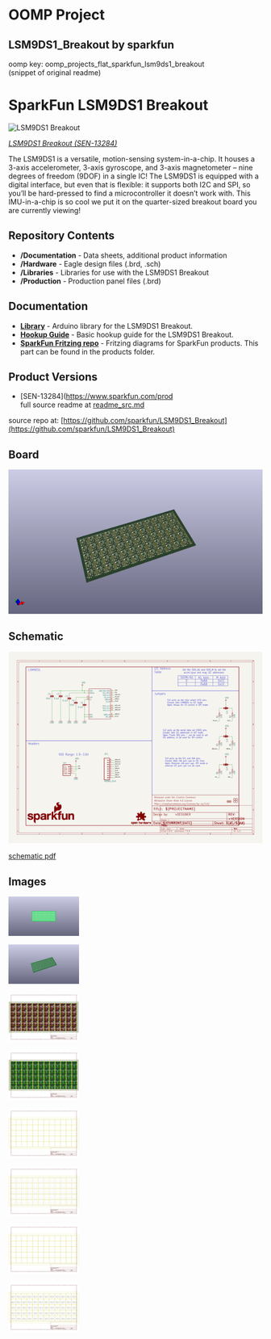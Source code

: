 # OOMP Project  
## LSM9DS1_Breakout  by sparkfun  
  
oomp key: oomp_projects_flat_sparkfun_lsm9ds1_breakout  
(snippet of original readme)  
  
SparkFun LSM9DS1 Breakout  
========================================  
  
![LSM9DS1 Breakout](https://cdn.sparkfun.com//assets/parts/1/0/5/3/3/13284-02.jpg)  
  
[*LSM9DS1 Breakout (SEN-13284)*](https://www.sparkfun.com/products/13284)  
  
The LSM9DS1 is a versatile, motion-sensing system-in-a-chip. It houses a 3-axis accelerometer, 3-axis gyroscope, and 3-axis magnetometer – nine degrees of freedom (9DOF) in a single IC! The LSM9DS1 is equipped with a digital interface, but even that is flexible: it supports both I2C and SPI, so you’ll be hard-pressed to find a microcontroller it doesn’t work with. This IMU-in-a-chip is so cool we put it on the quarter-sized breakout board you are currently viewing!  
  
Repository Contents  
-------------------  
  
* **/Documentation** - Data sheets, additional product information  
* **/Hardware** - Eagle design files (.brd, .sch)  
* **/Libraries** - Libraries for use with the LSM9DS1 Breakout  
* **/Production** - Production panel files (.brd)  
  
Documentation  
--------------  
* **[Library](https://github.com/sparkfun/SparkFun_LSM9DS1_Arduino_Library)** - Arduino library for the LSM9DS1 Breakout.  
* **[Hookup Guide](https://learn.sparkfun.com/tutorials/lsm9ds1-breakout-hookup-guide)** - Basic hookup guide for the LSM9DS1 Breakout.  
* **[SparkFun Fritzing repo](https://github.com/sparkfun/Fritzing_Parts)** - Fritzing diagrams for SparkFun products. This part can be found in the products folder.  
  
Product Versions  
----------------  
* [SEN-13284](https://www.sparkfun.com/prod  
  full source readme at [readme_src.md](readme_src.md)  
  
source repo at: [https://github.com/sparkfun/LSM9DS1_Breakout](https://github.com/sparkfun/LSM9DS1_Breakout)  
## Board  
  
[![working_3d.png](working_3d_600.png)](working_3d.png)  
## Schematic  
  
[![working_schematic.png](working_schematic_600.png)](working_schematic.png)  
  
[schematic pdf](working_schematic.pdf)  
## Images  
  
[![working_3D_bottom.png](working_3D_bottom_140.png)](working_3D_bottom.png)  
  
[![working_3D_top.png](working_3D_top_140.png)](working_3D_top.png)  
  
[![working_assembly_page_01.png](working_assembly_page_01_140.png)](working_assembly_page_01.png)  
  
[![working_assembly_page_02.png](working_assembly_page_02_140.png)](working_assembly_page_02.png)  
  
[![working_assembly_page_03.png](working_assembly_page_03_140.png)](working_assembly_page_03.png)  
  
[![working_assembly_page_04.png](working_assembly_page_04_140.png)](working_assembly_page_04.png)  
  
[![working_assembly_page_05.png](working_assembly_page_05_140.png)](working_assembly_page_05.png)  
  
[![working_assembly_page_06.png](working_assembly_page_06_140.png)](working_assembly_page_06.png)  
